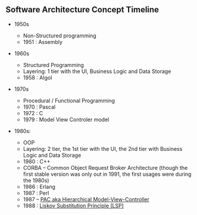 ## Software Architecture Concept Timeline

* 1950s
  * Non-Structured programming  
  * 1951 : Assembly  
  
* 1960s
   * Structured Programming  
   * Layering: 1 tier with the UI, Business Logic and Data Storage  
   * 1958 : Algol  
   
* 1970s
  * Procedural / Functional Programming  
  * 1970 : Pascal  
  * 1972 : C  
  * 1979 : Model View Controler model 
  
* 1980s:
  * OOP  
  * Layering: 2 tier, the 1st tier with the UI, the 2nd tier with Business Logic and Data Storage  
  * 1980 : C++  
  * CORBA – Common Object Request Broker Architecture (though the first stable version was only out in 1991, the first usages were during the 1980s)  
  * 1986 : Erlang  
  * 1987 : Perl  
  * 1987 – [PAC aka Hierarchical Model-View-Controller](https://www.lri.fr/~mbl/ENS/FONDIHM/2013/papers/Coutaz-Interact87.pdf)  
  * 1988 :  [Liskov Substitution Principle (LSP)](https://en.wikipedia.org/wiki/Liskov_substitution_principle)
  
 
